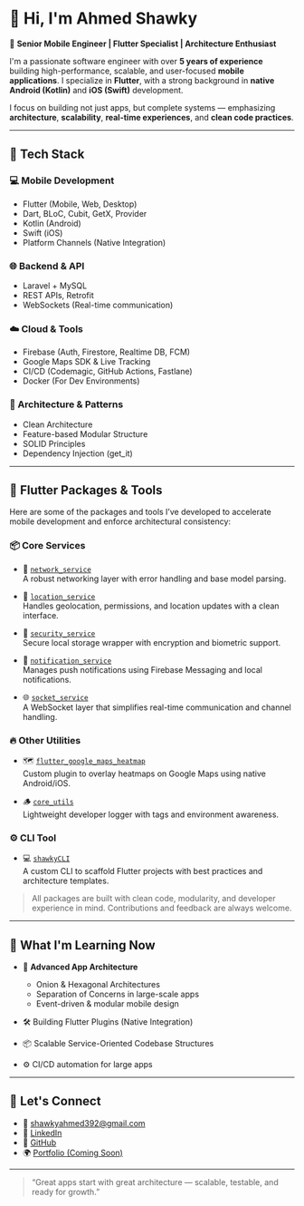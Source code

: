 # 👋 Hi, I'm Ahmed Shawky

🎯 **Senior Mobile Engineer | Flutter Specialist | Architecture Enthusiast**

I'm a passionate software engineer with over **5 years of experience** building high-performance, scalable, and user-focused **mobile applications**. I specialize in **Flutter**, with a strong background in **native Android (Kotlin)** and **iOS (Swift)** development.

I focus on building not just apps, but complete systems — emphasizing **architecture**, **scalability**, **real-time experiences**, and **clean code practices**.

---

## 🚀 Tech Stack

### 💻 Mobile Development
- Flutter (Mobile, Web, Desktop)
- Dart, BLoC, Cubit, GetX, Provider
- Kotlin (Android)
- Swift (iOS)
- Platform Channels (Native Integration)

### 🌐 Backend & API
- Laravel + MySQL
- REST APIs, Retrofit
- WebSockets (Real-time communication)

### ☁️ Cloud & Tools
- Firebase (Auth, Firestore, Realtime DB, FCM)
- Google Maps SDK & Live Tracking
- CI/CD (Codemagic, GitHub Actions, Fastlane)
- Docker (For Dev Environments)

### 🧱 Architecture & Patterns
- Clean Architecture
- Feature-based Modular Structure
- SOLID Principles
- Dependency Injection (get_it)

---

## 🧩 Flutter Packages & Tools

Here are some of the packages and tools I’ve developed to accelerate mobile development and enforce architectural consistency:

### 📦 Core Services

- 🔌 [`network_service`](https://github.com/AhmedShawkyAhmed/network_service)  
  A robust networking layer with error handling and base model parsing.

- 📍 [`location_service`](https://github.com/AhmedShawkyAhmed/location_service)  
  Handles geolocation, permissions, and location updates with a clean interface.

- 🔐 [`security_service`](https://github.com/AhmedShawkyAhmed/security_service)  
  Secure local storage wrapper with encryption and biometric support.

- 🔔 [`notification_service`](https://github.com/AhmedShawkyAhmed/notification_service)  
  Manages push notifications using Firebase Messaging and local notifications.

- 🌐 [`socket_service`](https://github.com/AhmedShawkyAhmed/socket_service)  
  A WebSocket layer that simplifies real-time communication and channel handling.

### 🔥 Other Utilities

- 🗺️ [`flutter_google_maps_heatmap`](https://github.com/AhmedShawkyAhmed/flutter_google_maps_heatmap)  
  Custom plugin to overlay heatmaps on Google Maps using native Android/iOS.

- 🪵 [`core_utils`](https://github.com/AhmedShawkyAhmed/core_uitls)  
  Lightweight developer logger with tags and environment awareness.

### ⚙️ CLI Tool

- 💻 [`shawkyCLI`](https://github.com/AhmedShawkyAhmed/flutter_starter_cli)  
  A custom CLI to scaffold Flutter projects with best practices and architecture templates.

> All packages are built with clean code, modularity, and developer experience in mind. Contributions and feedback are always welcome.

---

## 🎯 What I'm Learning Now

- 🧠 **Advanced App Architecture**
  - Onion & Hexagonal Architectures
  - Separation of Concerns in large-scale apps
  - Event-driven & modular mobile design

- 🛠️ Building Flutter Plugins (Native Integration)
- 📦 Scalable Service-Oriented Codebase Structures
- ⚙️ CI/CD automation for large apps

---

## 🤝 Let's Connect

- 📧 shawkyahmed392@gmail.com  
- 🔗 [LinkedIn](https://www.linkedin.com/in/ahmed-shawky-ahmed/)  
- 🐙 [GitHub](https://github.com/AhmedShawkyAhmed)  
- 🌍 [Portfolio (Coming Soon)]()

---

> “Great apps start with great architecture — scalable, testable, and ready for growth.”
